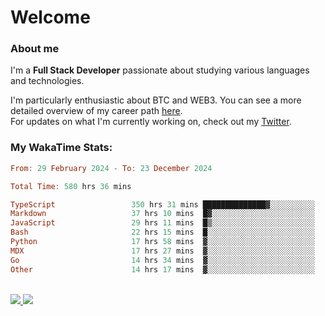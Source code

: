 # Welcome

### About me

I'm a **Full Stack Developer** passionate about studying various languages and technologies. 
</br>

I'm particularly enthusiastic about BTC and WEB3. You can see a more detailed overview of my career path [here](https://yanfer.vercel.app/).
</br>
For updates on what I'm currently working on, check out my [Twitter](https://twitter.com/yamigake).

### My WakaTime Stats:
<!--START_SECTION:waka-->

```haskell
From: 29 February 2024 - To: 23 December 2024

Total Time: 580 hrs 36 mins

TypeScript                 350 hrs 31 mins ██████████████▓░░░░░░░░░░   58.92 %
Markdown                   37 hrs 10 mins  █▓░░░░░░░░░░░░░░░░░░░░░░░   06.25 %
JavaScript                 29 hrs 11 mins  █▒░░░░░░░░░░░░░░░░░░░░░░░   04.91 %
Bash                       22 hrs 15 mins  █░░░░░░░░░░░░░░░░░░░░░░░░   03.74 %
Python                     17 hrs 58 mins  ▓░░░░░░░░░░░░░░░░░░░░░░░░   03.02 %
MDX                        17 hrs 27 mins  ▓░░░░░░░░░░░░░░░░░░░░░░░░   02.93 %
Go                         14 hrs 34 mins  ▓░░░░░░░░░░░░░░░░░░░░░░░░   02.45 %
Other                      14 hrs 17 mins  ▓░░░░░░░░░░░░░░░░░░░░░░░░   02.40 %
```

<!--END_SECTION:waka-->

<div style="display: inline_block"><br>
  <a style="border-radius:10px;" href="https://www.linkedin.com/in/yan-fernandes-55a81a201/" target="_blank"><img src="https://skillicons.dev/icons?i=linkedin" target="_blank"</a> 
  <a style="border-radius:10px;" href = "mailto:yanfernandes404@gmail.com"><img src="https://skillicons.dev/icons?i=gmail" target="_blank"></a>
</div>
